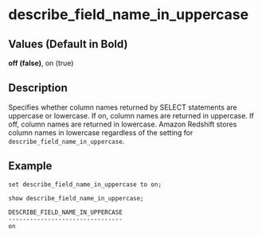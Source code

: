 # describe\_field\_name\_in\_uppercase<a name="r_describe_field_name_in_uppercase"></a>

## Values \(Default in Bold\)<a name="r_describe_field_name_in_uppercase-values"></a>

**off \(false\)**, on \(true\)

## Description<a name="description"></a>

Specifies whether column names returned by SELECT statements are uppercase or lowercase\. If on, column names are returned in uppercase\. If off, column names are returned in lowercase\. Amazon Redshift stores column names in lowercase regardless of the setting for `describe_field_name_in_uppercase`\.

## Example<a name="example"></a>

```
set describe_field_name_in_uppercase to on;
            
show describe_field_name_in_uppercase;

DESCRIBE_FIELD_NAME_IN_UPPERCASE
--------------------------------
on
```